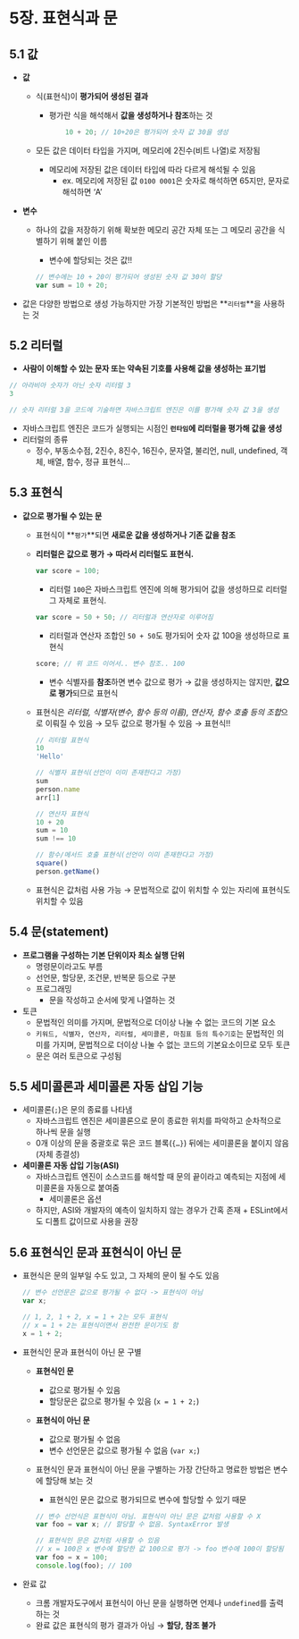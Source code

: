 # 5장. 표현식과 문

## 5.1 값

- **값**
    - 식(표현식)이 **평가되어 생성된 결과**
        - 평가란 식을 해석해서 **값을 생성하거나 참조**하는 것

            ```jsx
            	10 + 20; // 10+20은 평가되어 숫자 값 30을 생성
            ```

    - 모든 값은 데이터 타입을 가지며, 메모리에 2진수(비트 나열)로 저장됨
        - 메모리에 저장된 값은 데이터 타입에 따라 다르게 해석될 수 있음
            - ex. 메모리에 저장된 값 `0100 0001`은 숫자로 해석하면 65지만, 문자로 해석하면 ‘A’
- **변수**
    - 하나의 값을 저장하기 위해 확보한 메모리 공간 자체 또는 그 메모리 공간을 식별하기 위해 붙인 이름
        - 변수에 할당되는 것은 값!!

        ```jsx
        // 변수에는 10 + 20이 평가되어 생성된 숫자 값 30이 할당
        var sum = 10 + 20;
        ```

- 값은 다양한 방법으로 생성 가능하지만 가장 기본적인 방법은 **`리터럴`**을 사용하는 것

## 5.2 리터럴

- **사람이 이해할 수 있는 문자 또는 약속된 기호를 사용해 값을 생성하는 표기법**

```jsx
// 아라비아 숫자가 아닌 숫자 리터럴 3
3

// 숫자 리터럴 3을 코드에 기술하면 자바스크립트 엔진은 이를 평가해 숫자 값 3을 생성
```

- 자바스크립트 엔진은 코드가 실행되는 시점인 **`런타임`에 리터럴을 평가해 값을 생성**
- 리터럴의 종류
    - 정수, 부동소수점, 2진수, 8진수, 16진수, 문자열, 불리언, null, undefined, 객체, 배열, 함수, 정규 표현식…

## 5.3 표현식

- **값으로 평가될 수 있는 문**
    - 표현식이 **`평가`**되면 **새로운 값을 생성하거나 기존 값을 참조**
    - **리터럴은 값으로 평가 → 따라서 리터럴도 표현식.**

        ```jsx
        var score = 100;
        ```

        - 리터럴 `100`은 자바스크립트 엔진에 의해 평가되어 값을 생성하므로 리터럴 그 자체로 표현식.

        ```jsx
        var score = 50 + 50; // 리터럴과 연산자로 이루어짐
        ```

        - 리터럴과 연산자 조합인 `50 + 50`도 평가되어 숫자 값 100을 생성하므로 표현식

        ```jsx
        score; // 위 코드 이어서.. 변수 참조.. 100
        ```

        - 변수 식별자를 **참조**하면 변수 값으로 평가 → 값을 생성하지는 않지만, **값으로 평가**되므로 표현식
    - 표현식은 *리터럴, 식별자(변수, 함수 등의 이름), 연산자, 함수 호출 등의 조합*으로 이뤄질 수 있음 → 모두 값으로 평가될 수 있음 → 표현식!!

        ```jsx
        // 리터럴 표현식
        10
        'Hello'
        
        // 식별자 표현식(선언이 이미 존재한다고 가정)
        sum
        person.name
        arr[1]
        
        // 연산자 표현식
        10 + 20
        sum = 10
        sum !== 10
        
        // 함수/메서드 호출 표현식(선언이 이미 존재한다고 가정)
        square()
        person.getName()
        ```

    - 표현식은 값처럼 사용 가능 → 문법적으로 값이 위치할 수 있는 자리에 표현식도 위치할 수 있음

## 5.4 문(statement)

- **프로그램을 구성하는 기본 단위이자 최소 실행 단위**
    - 명령문이라고도 부름
    - 선언문, 할당문, 조건문, 반복문 등으로 구분
    - 프로그래밍
        - 문을 작성하고 순서에 맞게 나열하는 것
- 토큰
    - 문법적인 의미를 가지며, 문법적으로 더이상 나눌 수 없는 코드의 기본 요소
    - `키워드, 식별자, 연산자, 리터럴, 세미콜론, 마침표 등의 특수기호`는 문법적인 의미를 가지며, 문법적으로 더이상 나눌 수 없는 코드의 기본요소이므로 모두 토큰
    - 문은 여러 토큰으로 구성됨

## 5.5 세미콜론과 세미콜론 자동 삽입 기능

- 세미콜론(`;`)은 문의 종료를 나타냄
    - 자바스크립트 엔진은 세미콜론으로 문이 종료한 위치를 파악하고 순차적으로 하나씩 문을 실행
    - 0개 이상의 문을 중괄호로 묶은 코드 블록(`{…}`) 뒤에는 세미콜론을 붙이지 않음 (자체 종결성)
- **세미콜론 자동 삽입 기능(ASI)**
    - 자바스크립트 엔진이 소스코드를 해석할 때 문의 끝이라고 예측되는 지점에 세미콜론을 자동으로 붙여줌
        - 세미콜론은 옵션
    - 하지만, ASI와 개발자의 예측이 일치하지 않는 경우가 간혹 존재 + ESLint에서도 디폴트 값이므로 사용을 권장

## 5.6 표현식인 문과 표현식이 아닌 문

- 표현식은 문의 일부일 수도 있고, 그 자체의 문이 될 수도 있음

    ```jsx
    // 변수 선언문은 값으로 평가될 수 없다 -> 표현식이 아님
    var x;
    
    // 1, 2, 1 + 2, x = 1 + 2는 모두 표현식
    // x = 1 + 2는 표현식이면서 완전한 문이기도 함
    x = 1 + 2;
    ```

- 표현식인 문과 표현식이 아닌 문 구별
    - **표현식인 문**
        - 값으로 평가될 수 있음
        - 할당문은 값으로 평가될 수 있음 (`x = 1 + 2;`)
    - **표현식이 아닌 문**
        - 값으로 평가될 수 없음
        - 변수 선언문은 값으로 평가될 수 없음 (`var x;`)
    - 표현식인 문과 표현식이 아닌 문을 구별하는 가장 간단하고 명료한 방법은 변수에 할당해 보는 것
        - 표현식인 문은 값으로 평가되므로 변수에 할당할 수 있기 때문

        ```jsx
        // 변수 선언식은 표현식이 아님. 표현식이 아닌 문은 값처럼 사용할 수 X
        var foo = var x; // 할당할 수 없음. SyntaxError 발생
        
        // 표현식인 문은 값처럼 사용할 수 있음
        // x = 100은 x 변수에 할당한 값 100으로 평가 -> foo 변수에 100이 할당됨
        var foo = x = 100;
        console.log(foo); // 100
        ```

- 완료 값
    - 크롬 개발자도구에서 표현식이 아닌 문을 실행하면 언제나 `undefined`를 출력하는 것
    - 완료 값은 표현식의 평가 결과가 아님 → **할당, 참조 불가**
